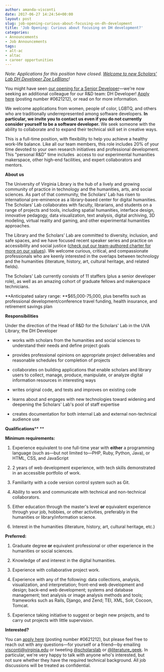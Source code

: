 ```yaml
---
author: amanda-visconti
date: 2017-06-27 14:24:54+00:00
layout: post
slug: job-opening-curious-about-focusing-on-dh-development
title: 'Job Opening: Curious about focusing on DH development?'
categories:
- Announcements
- Job Announcements
tags:
- alt-ac
- altac
- career opportunities
---
```


_Note: Applications for this position have closed. [Welcome to new Scholars' Lab DH Developer Zoe LeBlanc](http://scholarslab.org/announcements/welcome-new-dh-developer-zoe-leblanc/)!_

You might have seen [our opening for a Senior Developer](http://scholarslab.org/announcements/are-you-our-new-senior-developer/)—we're now seeking an additional colleague for our R&D team: DH Developer! [Apply here](http://jobs.virginia.edu/applicants/Central?quickFind=82179) (posting number #0621212), or read on for more information.

We welcome applications from women, people of color, LGBTQ, and others who are traditionally underrepresented among software developers. **In particular, we invite you to contact us even if you do not currently consider yourself to be a software developer.** We seek someone with the ability to collaborate and to expand their technical skill set in creative ways.

This is a full-time position, with flexibility to help you achieve a healthy work-life balance. Like all our team members, this role includes 20% of your time devoted to your own research initiatives and professional development. This "personal R&D" time includes  access to our experimental humanities makerspace, other high-end facilities, and expert collaborators and mentors.

**About us**

The University of Virginia Library is the hub of a lively and growing community of practice in technology and the humanities, arts, and social sciences. As part of that community, the Scholars’ Lab has risen to international pre-eminence as a library-based center for digital humanities. The Scholars’ Lab collaborates with faculty, librarians, and students on a range of projects and tools, including spatial humanities, interface design, innovative pedagogy, data visualization, text analysis, digital archiving, 3D modeling, virtual reality and gaming, and other experimental humanities approaches.

The Library and the Scholars’ Lab are committed to diversity, inclusion, and safe spaces, and we have focused recent speaker series and practice on accessibility and social justice ([check out our team-authored charter for more on our values](http://scholarslab.org/about/charter/)). We welcome curious, critical, and compassionate professionals who are keenly interested in the overlaps between technology and the humanities (literature, history, art, cultural heritage, and related fields).

The Scholars' Lab currently consists of 11 staffers (plus a senior developer role), as well as an amazing cohort of graduate fellows and makerspace technicians.

**Anticipated salary range: **$65,000-75,000, plus benefits such as professional development/conference travel funding, health insurance, and retirement savings plan

**Responsibilities**

Under the direction of the Head of R&D for the Scholars' Lab in the UVA Library, the DH Developer



 	
  * works with scholars from the humanities and social sciences to understand their needs and define project goals

 	
  * provides professional opinions on appropriate project deliverables and reasonable schedules for completion of projects

 	
  * collaborates on building applications that enable scholars and library users to collect, manage, produce, manipulate, or analyze digital information resources in interesting ways

 	
  * writes original code, and tests and improves on existing code

 	
  * learns about and engages with new technologies toward widening and deepening the Scholars' Lab's pool of staff expertise

 	
  * creates documentation for both internal Lab and external non-technical audience use


**Qualifications**** **

**Minimum requirements:**



 	
  1. Experience equivalent to one full-time year with **either** a programming language (such as—but not limited to—PHP, Ruby, Python, Java), or HTML, CSS, and JavaScript

 	
  2. 2 years of web development experience, with tech skills demonstrated in an accessible portfolio of work.

 	
  3. Familiarity with a code version control system such as Git.

 	
  4. Ability to work and communicate with technical and non-technical collaborators.

 	
  5. Either education through the master's level **or** equivalent experience through your job, hobbies, or other activities, preferably in the humanities or library/information science.

 	
  6. Interest in the humanities (literature, history, art, cultural heritage, etc.)


**Preferred:**



 	
  1. Graduate degree **or** equivalent professional or other experience in the humanities or social sciences.

 	
  2. Knowledge of and interest in the digital humanities.

 	
  3. Experience with collaborative project work.

 	
  4. Experience with any of the following: data collections, analysis, visualization, and interpretation; front-end web development and design; back-end web development; systems and database management; text analysis or image analysis methods and tools; frameworks such as Rails, Django, and Zend; TEI, XML, Solr, Cocoon, Tomcat.

 	
  5. Experience taking initiative to suggest or begin new projects, and to carry out projects with little supervision.


**Interested?**

You can [apply here](http://jobs.virginia.edu/applicants/Central?quickFind=82179) (posting number #0621212), but please feel free to reach out with any questions—for yourself or a friend—by emailing [visconti@virginia.edu](mailto:visconti@virginia.edu) or tweeting [@scholarslab](http://www.twitter.com/scholarslab) or [@literature_geek](http://www.twitter.com/literature_geek). In particular, we're very happy to talk with anyone who's interested, but not sure whether they have the required technical background. All job discussions will be treated as confidential.
